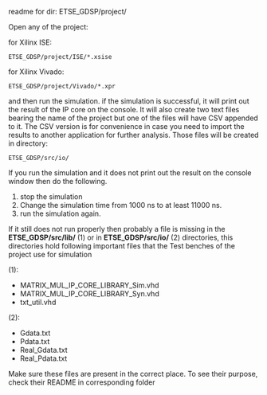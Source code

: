 readme for dir: ETSE_GDSP/project/

Open any of the project:

for Xilinx ISE:

    ETSE_GDSP/project/ISE/*.xsise

for Xilinx Vivado:

    ETSE_GDSP/project/Vivado/*.xpr

and then run the simulation. if the simulation is successful, it will print out the result of the IP core
on the console. It will also create two text files bearing the name of the project but one of the files will have CSV
appended to it. The CSV version is for convenience in case you need to import the results to another application for further analysis. Those files will be created in directory:

    ETSE_GDSP/src/io/

If you run the simulation and it does not print out the result on the console window then do the following.

1. stop the simulation
2. Change the simulation time from 1000 ns to at least 11000 ns.
3. run the simulation again.

If it still does not run properly then probably a file is missing in the **ETSE_GDSP/src/lib/** (1) or in **ETSE_GDSP/src/io/** (2) directories, this directories hold following important files that the Test benches of the project use for simulation

(1):
- MATRIX_MUL_IP_CORE_LIBRARY_Sim.vhd
- MATRIX_MUL_IP_CORE_LIBRARY_Syn.vhd
- txt_util.vhd


(2):
- Gdata.txt
- Pdata.txt
- Real_Gdata.txt
- Real_Pdata.txt

Make sure these files are present in the correct place. To see their purpose, check their README in corresponding folder
